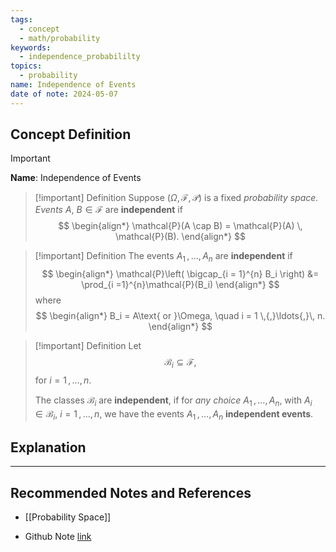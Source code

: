 ```yaml
---
tags:
  - concept
  - math/probability
keywords:
  - independence_probabililty
topics:
  - probability
name: Independence of Events
date of note: 2024-05-07
---
```


## Concept Definition

>[!important]
>**Name**:  Independence of Events


>[!important] Definition
>Suppose  $(\Omega, \mathscr{F}, \mathcal{P})$ is a fixed *probability space.* *Events* $A$, $B \in \mathscr{F}$ are **independent** if
>$$
> \begin{align*}
> \mathcal{P}(A \cap B) = \mathcal{P}(A) \, \mathcal{P}(B).
> \end{align*}
>$$


>[!important] Definition
>The events $A_1 \,{,}\ldots{,}\, A_n$ are **independent** if
>$$
>\begin{align*}
>\mathcal{P}\left( \bigcap_{i = 1}^{n} B_i \right) &= \prod_{i =1}^{n}\mathcal{P}(B_i)
>\end{align*}
>$$
>where
>$$
> \begin{align*}
> B_i = A\text{ or }\Omega, \quad i = 1 \,{,}\ldots{,}\, n.
> \end{align*}
>$$

>[!important] Definition
>Let $$\mathscr{B}_i \subseteq \mathscr{F},$$ for $i = 1  \,{,}\ldots{,}\, n.$ 
>
>The classes $\mathscr{B}_i$ are  **independent**, if for *any choice* $A_1 \,{,}\ldots{,}\, A_n$, with $A_i \in \mathscr{B}_i$, $i = 1 \,{,}\ldots{,}\, n$, we have the events $A_1 \,{,}\ldots{,}\, A_n$ **independent events**.


## Explanation





-----------
##  Recommended Notes and References

- [[Probability Space]]

- Github Note [link](https://github.com/TianpeiLuke/SelfStudyNotes/tree/master/self-study/probability_and_measure_theory)